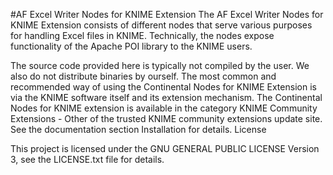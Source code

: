  #AF Excel Writer Nodes for KNIME Extension
The AF Excel Writer Nodes for KNIME Extension consists of different nodes that serve various purposes for handling Excel files in KNIME.
Technically, the nodes expose functionality of the Apache POI library to the KNIME users.

The source code provided here is typically not compiled by the user. We also do not distribute binaries by ourself. The most common and recommended way of using the Continental Nodes for KNIME Extension is via the KNIME software itself and its extension mechanism. The Continental Nodes for KNIME extension is available in the category KNIME Community Extensions - Other of the trusted KNIME community extensions update site. See the documentation section Installation for details.
License

This project is licensed under the GNU GENERAL PUBLIC LICENSE Version 3, see the LICENSE.txt file for details.
